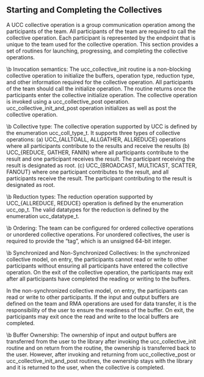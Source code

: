 ## Starting and Completing the Collectives

A UCC collective operation is a group communication operation among the participants of the team. All participants of the team are required to call the collective operation. Each participant is represented by the endpoint that is unique to the team used for the collective operation. This section provides a set of routines for launching, progressing, and completing the collective operations. 

\b Invocation semantics: The ucc\_collective\_init routine is a non-blocking collective operation to initialize the buffers, operation type, reduction type, and other information required for the collective operation. All participants of the team should call the initialize operation. The routine returns once the participants enter the collective initialize operation. The collective operation is invoked using a ucc\_collective\_post operation. ucc\_collective\_init\_and\_post operation initializes as well as post the collective operation.

\b Collective type: The collective operation supported by UCC is defined by the enumeration ucc\_coll\_type\_t. It supports three types of collective operations: (a) UCC\_{ALLTOALL, ALLGATHER, ALLREDUCE} operations where all participants contribute to the results and receive the results (b) UCC\_{REDUCE, GATHER, FANIN} where all participants contribute to the result and one participant receives the result. The participant receiving the result is designated as root. (c) UCC\_{BROADCAST, MULTICAST, SCATTER, FANOUT} where one participant contributes to the result, and all participants receive the result. The participant contributing to the result is designated as root.

\b Reduction types: The reduction operation supported by UCC\_{ALLREDUCE, REDUCE} operation is defined by the enumeration ucc\_op\_t. The valid datatypes for the reduction is defined by the enumeration ucc\_datatype\_t.

\b Ordering: The team can be configured for ordered collective operations or unordered collective operations. For unordered collectives, the user is required to provide the “tag”, which is an unsigned 64-bit integer. 

\b Synchronized and Non-Synchronized Collectives: In the synchronized collective model, on entry, the participants cannot read or write to other participants without ensuring all participants have entered the collective operation. On the exit of the collective operation, the participants may exit after all participants have completed the reading or writing to the buffers.

In the non-synchronized collective model, on entry, the participants can read or write to other participants. If the input and output buffers are defined on the team and RMA operations are used for data transfer, it is the responsibility of the user to ensure the readiness of the buffer. On exit, the participants may exit once the read and write to the local buffers are completed. 

\b Buffer Ownership: The ownership of input and output buffers are transferred from the user to the library after invoking the ucc\_collective\_init routine and on return from the routine, the ownership is transferred back to the user. However, after invoking and returning from ucc\_collective\_post or ucc\_collective\_init\_and\_post routines, the ownership stays with the library and it is returned to the user, when the collective is completed. 

